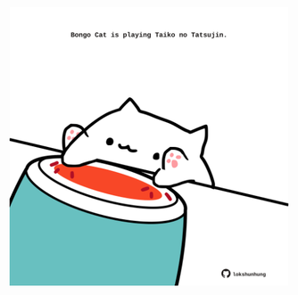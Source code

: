 <!-- built at 25/01/2024, 03:00:37 UTC -->
<p align="center">
  <img width="500" height="500" src="./ReadmeImage.svg">
</p>
